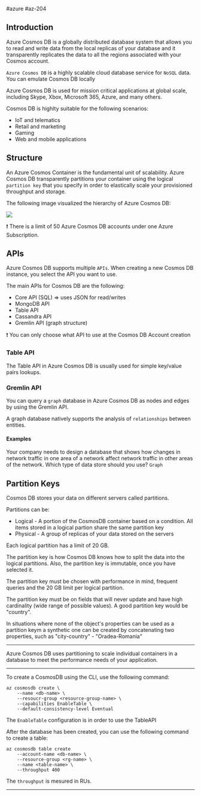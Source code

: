 #azure #az-204 

## Introduction
Azure Cosmos DB is a globally distributed database system that allows you to read and write data from the local replicas of your database and it transparently replicates the data to all the regions associated with your Cosmos account.

`Azure Cosmos DB` is a highly scalable cloud database service for `NoSQL` data. You can emulate Cosmos DB locally

Azure Cosmos DB is used for mission critical applications at global scale, including Skype, Xbox, Microsoft 365, Azure, and many others.

Cosmos DB is highlty suitable for the following scenarios:
- IoT and telematics
- Retail and marketing
- Gaming
- Web and mobile applications

## Structure
An Azure Cosmos Container is the fundamental unit of scalability. Azure Cosmos DB transparently partitions your container using the logical `partition key` that you specify in order to elastically scale your provisioned throughput and storage.

The following image visualized the hierarchy of Azure Cosmos DB:

![](https://docs.microsoft.com/en-us/learn/wwl-azure/explore-azure-cosmos-db/media/cosmos-entities.png)

❗ There is a limit of 50 Azure Cosmos DB accounts under one Azure Subscription.

## APIs
Azure Cosmos DB supports multiple `APIs`. When creating a new Cosmos DB instance, you select the API you want to use.

The main APIs for Cosmos DB are the following:
- Core API (SQL) => uses JSON for read/writes
- MongoDB API
- Table API
- Cassandra API
- Gremlin API (graph structure)

❗ You can only choose what API to use at the Cosmos DB Account creation

### Table API
The Table API in Azure Cosmos DB is usually used for simple key/value pairs lookups.

### Gremlin API
You can query a `graph` database in Azure Cosmos DB as nodes and edges by using the Gremlin API.

A graph database natively supports the analysis of `relationships` between entities.

#### Examples
Your company needs to design a database that shows how changes in network traffic in one area of a network affect network traffic in other areas of the network. Which type of data store should you use? `Graph`

## Partition Keys
Cosmos DB stores your data on different servers called partitions.

Partitions can be:
- Logical - A portion of the CosmosDB container based on a condition. All items stored in a logical partion share the same partition key
- Physical - A group of replicas of your data stored on the servers

Each logical partition has a limit of 20 GB.

The partition key is how Cosmos DB knows how to split the data into the logical partitions. Also, the partition key is immutable, once you have selected it.

The partition key must be chosen with performance in mind, frequent queries and the 20 GB limit per logical partition.

The partition key must be on fields that will never update and have high cardinality (wide range of possible values). A good partition key would be "country".

In situations where none of the object's properties can be used as a partition keym a synthetic one can be created by concatenating two properties, such as "city-country" - "Oradea-Romania"

---

Azure Cosmos DB uses partitioning to scale individual containers in a database to meet the performance needs of your application.

---
To create a CosmosDB using the CLI, use the following command:

```shell
az cosmosdb create \
	--name <db-name> \
	--resoucr-group <resource-group-name> \
	--capabilities EnableTable \
	--default-consistency-level Eventual
```

The `EnableTable` configuration is in order to use the TableAPI

After the database has been created, you can use the following command to create a table:

```shell
az cosmosdb table create
	--account-name <db-name> \
	--resource-group <rg-name> \
	--name <table-name> \
	--throughput 400
```

The `throughput` is mesured in RUs.

---
